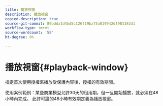 ```yaml
---
title: 播放視窗
description: 播放視窗
copied-description: true
source-git-commit: 89bdda1d4bd5c126f19ba75a819942df901183d1
workflow-type: tm+mt
source-wordcount: '58'
ht-degree: 0%

---
```



# 播放視窗{#playback-window}

指定首次使用授權來播放受保護內容後，授權的有效期間。

使用案例範例：某些商業模型允許30天的租用期，但一旦開始播放，就必須在48小時內完成。 此許可證的48小時有效期定義為播放視窗。
